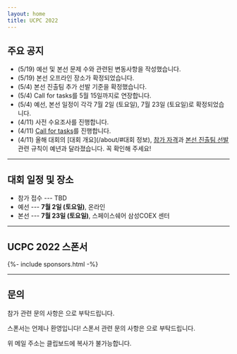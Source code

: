 ```yaml
---
layout: home
title: UCPC 2022
---
```


## 주요 공지

- (5/19) 예선 및 본선 문제 수와 관련된 변동사항을 작성했습니다.
- (5/19) 본선 오프라인 장소가 확정되었습니다.
- (5/4) 본선 진출팀 추가 선발 기준을 확정했습니다.
- (5/4) Call for tasks를 5월 15일까지로 연장합니다.
- (5/4) 예선, 본선 일정이 각각 7월 2일 (토요일), 7월 23일 (토요일)로 확정되었습니다.
- (4/11) 사전 수요조사를 진행합니다.
- (4/11) [Call for tasks](/tasks)를 진행합니다.
- (4/11) 올해 대회의 [대회 개요](/about/#대회 정보), [참가 자격](/about/#참가-자격)과 [본선 진출팀 선발](/qualifier/#본선-진출팀-선발) 관련 규칙이 예년과 달라졌습니다. 꼭 확인해 주세요!

---

## 대회 일정 및 장소

- 참가 접수 --- TBD
- 예선 --- **7월 2일 (토요일)**, 온라인
- 본선 --- **7월 23일 (토요일)**, 스페이스쉐어 삼성COEX 센터

---

## UCPC 2022 스폰서
<div class="sponsors-grid">
  {%- include sponsors.html -%}
</div>

---

## 문의

참가 관련 문의 사항은 <a href="#" class="mail-address" data-name="contact" data-domain="ucpc" data-tld="me" onclick="window.location.href = 'mailto:' + this.dataset.name + '@' + this.dataset.domain + '.' + this.dataset.tld"></a>으로 부탁드립니다.

스폰서는 언제나 환영입니다! 스폰서 관련 문의 사항은 <a href="#" class="mail-address" data-name="sponsor" data-domain="ucpc" data-tld="me" onclick="window.location.href = 'mailto:' + this.dataset.name + '@' + this.dataset.domain + '.' + this.dataset.tld"></a>으로 부탁드립니다.

위 메일 주소는 클립보드에 복사가 불가능합니다.
